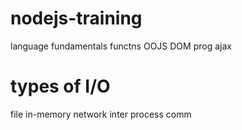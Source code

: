 # nodejs-training

language fundamentals
functns
OOJS
DOM prog
ajax


# types of I/O

file
in-memory
network
inter process comm
